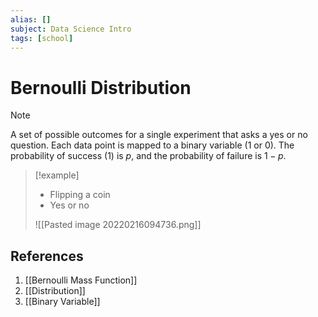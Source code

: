 ```yaml
---
alias: []
subject: Data Science Intro
tags: [school]
---
```

# Bernoulli Distribution

>[!note]
>A set of possible outcomes for a single experiment that asks a yes or no question. Each data point is mapped to a binary variable (1 or 0). The probability of success (1) is $p$, and the probability of failure is $1-p$.

>[!example]
>- Flipping a coin
>- Yes or no
>
> ![[Pasted image 20220216094736.png]]

## References
1. [[Bernoulli Mass Function]]
2. [[Distribution]]
3. [[Binary Variable]]